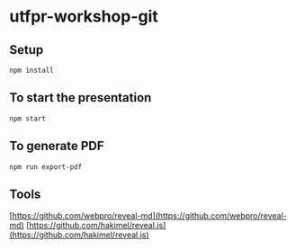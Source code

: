 # utfpr-workshop-git

## Setup

`npm install`

## To start the presentation

`npm start`

## To generate PDF

`npm run export-pdf`

## Tools

[https://github.com/webpro/reveal-md](https://github.com/webpro/reveal-md)
[https://github.com/hakimel/reveal.js](https://github.com/hakimel/reveal.js)

